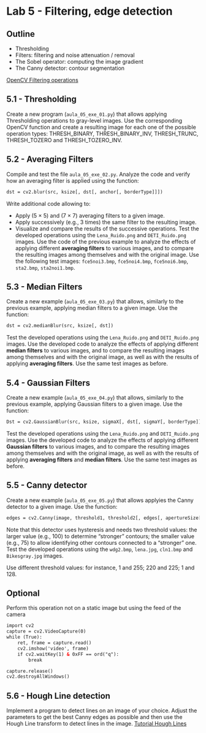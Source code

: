 # Lab 5 - Filtering, edge detection

## Outline
* Thresholding
* Filters: filtering and noise attenuation / removal
* The Sobel operator: computing the image gradient
* The Canny detector: contour segmentation

[OpenCV Filtering operations](https://docs.opencv.org/4.x/d4/d13/tutorial_py_filtering.html) 

## 5.1 - Thresholding 
Create a new program (`aula_05_exe_01.py`) that allows applying Thresholding operations to gray-level images. Use the corresponding OpenCV function and create a resulting image for each one of the possible operation types: THRESH_BINARY, THRESH_BINARY_INV, THRESH_TRUNC, THRESH_TOZERO and THRESH_TOZERO_INV.

## 5.2 - Averaging Filters
Compile and test the file `aula_05_exe_02.py`. 
Analyze the code and verify how an averaging filter is applied using the function:
``` html
dst = cv2.blur(src, ksize[, dst[, anchor[, borderType]]])
```
Write additional code allowing to:
*	Apply (5 × 5) and (7 × 7) averaging filters to a given image.
*	Apply successively (e.g., 3 times) the same filter to the resulting image.
*	Visualize and compare the results of the successive operations.
Test the developed operations using the `Lena_Ruido.png` and `DETI_Ruido.png` images.
Use the code of the previous example to analyze the effects of applying different **averaging filters** to various images, and to compare the resulting images among themselves and with the original image.
Use the following test images: `fce5noi3.bmp`, `fce5noi4.bmp`, `fce5noi6.bmp`, `sta2.bmp`, `sta2noi1.bmp`.

## 5.3 - Median Filters
Create a new example (`aula_05_exe_03.py`) that allows, similarly to the previous example, applying median filters to a given image.
Use the function:
``` html
dst = cv2.medianBlur(src, ksize[, dst])
```

Test the developed operations using the `Lena_Ruido.png` and `DETI_Ruido.png` images.
Use the developed code to analyze the effects of applying different **median filters** to various images, and to compare the resulting images among themselves and with the original image, as well as with the results of applying **averaging filters**.
Use the same test images as before.

## 5.4 - Gaussian Filters
Create a new example (`aula_05_exe_04.py`) that allows, similarly to the previous example, applying Gaussian filters to a given image.
Use the function:
``` html
Dst = cv2.GaussianBlur(src, ksize, sigmaX[, dst[, sigmaY[, borderType]]])
```

Test the developed operations using the `Lena_Ruido.png` and `DETI_Ruido.png` images.
Use the developed code to analyze the effects of applying different **Gaussian filters** to various images, and to compare the resulting images among themselves and with the original image, as well as with the results of applying **averaging filters** and **median filters**.
Use the same test images as before.

## 5.5 - Canny detector
Create a new example (`aula_05_exe_05.py`) that allows applyies the Canny detector to a given image.
Use the function:
``` html
edges = cv2.Canny(image, threshold1, threshold2[, edges[, apertureSize[, L2gradient]]])
```

Note that this detector uses hysteresis and needs two threshold values: the larger value (e.g., 100) to determine “stronger” contours; the smaller value (e.g., 75) to allow identifying other contours connected to a “stronger” one.
Test the developed operations using the `wdg2.bmp`, `lena.jpg`, `cln1.bmp` and `Bikesgray.jpg` images.

Use different threshold values: for instance, 1 and 255; 220 and 225; 1 and 128.

## Optional
Perform this operation not on a static image but using the feed of the camera
```html
import cv2
capture = cv2.VideoCapture(0)
while (True):
    ret, frame = capture.read()
    cv2.imshow('video', frame)
    if cv2.waitKey(1) & 0xFF == ord("q"):
        break

capture.release()
cv2.destroyAllWindows()
```

## 5.6 - Hough Line detection 
Implement a program to detect lines on an image of your choice. Adjust the parameters to get the best Canny edges as possible and then use the Hough Line transform to detect lines in the image.
[Tutorial Hough Lines](https://docs.opencv.org/3.4/d9/db0/tutorial_hough_lines.html)

